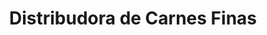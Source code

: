 ---
title: "Distribudora de Carnes Finas"
url: /bogota/distribudora-de-carnes-finas/
shop: carnicero
---